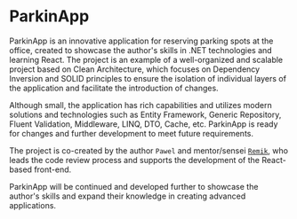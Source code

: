 # ParkinApp

ParkinApp is an innovative application for reserving parking spots at the office, created to showcase the author's skills in .NET technologies and learning React. The project is an example of a well-organized and scalable project based on Clean Architecture, which focuses on Dependency Inversion and SOLID principles to ensure the isolation of individual layers of the application and facilitate the introduction of changes.

Although small, the application has rich capabilities and utilizes modern solutions and technologies such as Entity Framework, Generic Repository, Fluent Validation, Middleware, LINQ, DTO, Cache, etc.
ParkinApp is ready for changes and further development to meet future requirements.

The project is co-created by the author `Pawel` and mentor/sensei [`Remik`](https://github.com/RemigiuszZalewski/), who leads the code review process and supports the development of the React-based front-end.

ParkinApp will be continued and developed further to showcase the author's skills and expand their knowledge in creating advanced applications.

